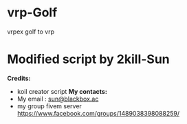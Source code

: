 # vrp-Golf
vrpex golf to vrp
# Modified script by 2kill-Sun
**Credits:**
* koil creator script
**My contacts:**
* My email : sun@blackbox.ac
*  my group fivem server https://www.facebook.com/groups/1489038398088259/
